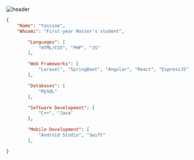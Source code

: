 ![header](https://capsule-render.vercel.app/api?type=waving&color=auto&height=220&section=header&text=Yassine&fontSize=60&animation=fadeIn&fontAlignY=38&desc=Master's%20student&descAlignY=51&descAlign=62)


```json
{
    "Name": "Yassine",
    "Whoami": "First-year Master's student",

        "Languages": [
            "HTML/CSS", "PHP", "JS"
        ],

        "Web Frameworks": [ 
            "Laravel", "SpringBoot", "Angular", "React", "ExpressJS"
        ],

        "Databases": [
            "MySQL"
        ],

        "Software Development": [
            "C++", "Java"
        ],

        "Mobile Development": [
            "Android Studio", "Swift"
        ],

}
```
